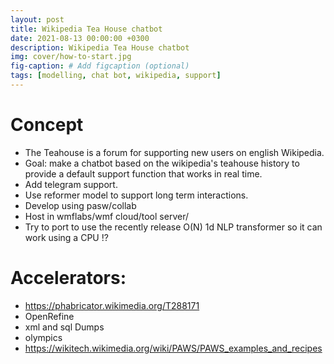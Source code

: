 ```yaml
---
layout: post
title: Wikipedia Tea House chatbot
date: 2021-08-13 00:00:00 +0300
description: Wikipedia Tea House chatbot
img: cover/how-to-start.jpg
fig-caption: # Add figcaption (optional)
tags: [modelling, chat bot, wikipedia, support] 
---
```


# Concept

- The Teahouse is a forum for supporting new users on english Wikipedia.
- Goal: make a chatbot based on the wikipedia's teahouse history to provide a default support function that works in real time.
- Add telegram support.
- Use reformer model to support long term interactions.
- Develop using pasw/collab 
- Host in wmflabs/wmf cloud/tool server/
- Try to port to use the recently release O(N) 1d NLP transformer so it can work using a CPU !?



# Accelerators:

- https://phabricator.wikimedia.org/T288171
- OpenRefine
- xml and sql Dumps
- olympics 
- https://wikitech.wikimedia.org/wiki/PAWS/PAWS_examples_and_recipes
